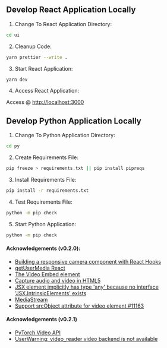 ## Develop React Application Locally

1. Change To React Application Directory:

```zsh
cd ui
```

2. Cleanup Code:

```zsh
yarn prettier --write .
```

3. Start React Application:

```zsh
yarn dev
```

4. Access React Application:

Access @ [http://localhost:3000](http://localhost:3000)

## Develop Python Application Locally

1. Change To Python Application Directory:

```zsh
cd py
```

2. Create Requirements File:

```zsh
pip freeze > requirements.txt || pip install pipreqs
```

3. Install Requirements File:

```zsh
pip install -r requirements.txt
```

4. Test Requirements File:

```zsh
python -m pip check
```

5. Start Python Application:

```zsh
python -m pip check
```

#### Acknowledgements (v0.2.0):

-   [Building a responsive camera component with React Hooks](https://blog.logrocket.com/responsive-camera-component-react-hooks/)
-   [getUserMedia React](https://codesandbox.io/s/p6l8l?file=/package.json)
-   [The Video Embed element](https://developer.mozilla.org/en-US/docs/Web/HTML/Element/video)
-   [Capture audio and video in HTML5](https://web.dev/getusermedia-intro/)
-   [JSX element implicitly has type 'any' because no interface 'JSX.IntrinsicElements' exists](https://bobbyhadz.com/blog/react-jsx-element-implicitly-has-type-any)
-   [MediaStream](https://developer.mozilla.org/en-US/docs/Web/API/MediaStream)
-   [Support srcObject attribute for video element #11163](https://github.com/facebook/react/issues/11163#issuecomment-628379291)


#### Acknowledgements (v0.2.1)

- [PyTorch Video API](https://pytorch.org/vision/main/auto_examples/plot_video_api.html)
- [UserWarning: video_reader video backend is not available](https://github.com/pytorch/vision/issues/2216)

